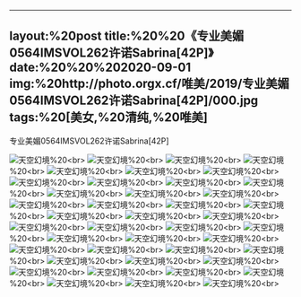 ﻿---
layout:%20post
title:%20%20《专业美媚0564IMSVOL262许诺Sabrina[42P]》
date:%20%20%202020-09-01
img:%20http://photo.orgx.cf/唯美/2019/专业美媚0564IMSVOL262许诺Sabrina[42P]/000.jpg
tags:%20[美女,%20清纯,%20唯美]
---

专业美媚0564IMSVOL262许诺Sabrina[42P]



![天空幻境](http://photo.orgx.cf/唯美/2019/专业美媚0564IMSVOL262许诺Sabrina[42P]/001.jpg%20''天空幻境'')%20<br>
![天空幻境](http://photo.orgx.cf/唯美/2019/专业美媚0564IMSVOL262许诺Sabrina[42P]/002.jpg%20''天空幻境'')%20<br>
![天空幻境](http://photo.orgx.cf/唯美/2019/专业美媚0564IMSVOL262许诺Sabrina[42P]/003.jpg%20''天空幻境'')%20<br>
![天空幻境](http://photo.orgx.cf/唯美/2019/专业美媚0564IMSVOL262许诺Sabrina[42P]/004.jpg%20''天空幻境'')%20<br>
![天空幻境](http://photo.orgx.cf/唯美/2019/专业美媚0564IMSVOL262许诺Sabrina[42P]/005.jpg%20''天空幻境'')%20<br>
![天空幻境](http://photo.orgx.cf/唯美/2019/专业美媚0564IMSVOL262许诺Sabrina[42P]/006.jpg%20''天空幻境'')%20<br>
![天空幻境](http://photo.orgx.cf/唯美/2019/专业美媚0564IMSVOL262许诺Sabrina[42P]/007.jpg%20''天空幻境'')%20<br>
![天空幻境](http://photo.orgx.cf/唯美/2019/专业美媚0564IMSVOL262许诺Sabrina[42P]/008.jpg%20''天空幻境'')%20<br>
![天空幻境](http://photo.orgx.cf/唯美/2019/专业美媚0564IMSVOL262许诺Sabrina[42P]/009.jpg%20''天空幻境'')%20<br>
![天空幻境](http://photo.orgx.cf/唯美/2019/专业美媚0564IMSVOL262许诺Sabrina[42P]/010.jpg%20''天空幻境'')%20<br>
![天空幻境](http://photo.orgx.cf/唯美/2019/专业美媚0564IMSVOL262许诺Sabrina[42P]/011.jpg%20''天空幻境'')%20<br>
![天空幻境](http://photo.orgx.cf/唯美/2019/专业美媚0564IMSVOL262许诺Sabrina[42P]/012.jpg%20''天空幻境'')%20<br>
![天空幻境](http://photo.orgx.cf/唯美/2019/专业美媚0564IMSVOL262许诺Sabrina[42P]/013.jpg%20''天空幻境'')%20<br>
![天空幻境](http://photo.orgx.cf/唯美/2019/专业美媚0564IMSVOL262许诺Sabrina[42P]/014.jpg%20''天空幻境'')%20<br>
![天空幻境](http://photo.orgx.cf/唯美/2019/专业美媚0564IMSVOL262许诺Sabrina[42P]/015.jpg%20''天空幻境'')%20<br>
![天空幻境](http://photo.orgx.cf/唯美/2019/专业美媚0564IMSVOL262许诺Sabrina[42P]/016.jpg%20''天空幻境'')%20<br>
![天空幻境](http://photo.orgx.cf/唯美/2019/专业美媚0564IMSVOL262许诺Sabrina[42P]/017.jpg%20''天空幻境'')%20<br>
![天空幻境](http://photo.orgx.cf/唯美/2019/专业美媚0564IMSVOL262许诺Sabrina[42P]/018.jpg%20''天空幻境'')%20<br>
![天空幻境](http://photo.orgx.cf/唯美/2019/专业美媚0564IMSVOL262许诺Sabrina[42P]/019.jpg%20''天空幻境'')%20<br>
![天空幻境](http://photo.orgx.cf/唯美/2019/专业美媚0564IMSVOL262许诺Sabrina[42P]/020.jpg%20''天空幻境'')%20<br>
![天空幻境](http://photo.orgx.cf/唯美/2019/专业美媚0564IMSVOL262许诺Sabrina[42P]/021.jpg%20''天空幻境'')%20<br>
![天空幻境](http://photo.orgx.cf/唯美/2019/专业美媚0564IMSVOL262许诺Sabrina[42P]/022.jpg%20''天空幻境'')%20<br>
![天空幻境](http://photo.orgx.cf/唯美/2019/专业美媚0564IMSVOL262许诺Sabrina[42P]/023.jpg%20''天空幻境'')%20<br>
![天空幻境](http://photo.orgx.cf/唯美/2019/专业美媚0564IMSVOL262许诺Sabrina[42P]/024.jpg%20''天空幻境'')%20<br>
![天空幻境](http://photo.orgx.cf/唯美/2019/专业美媚0564IMSVOL262许诺Sabrina[42P]/025.jpg%20''天空幻境'')%20<br>
![天空幻境](http://photo.orgx.cf/唯美/2019/专业美媚0564IMSVOL262许诺Sabrina[42P]/026.jpg%20''天空幻境'')%20<br>
![天空幻境](http://photo.orgx.cf/唯美/2019/专业美媚0564IMSVOL262许诺Sabrina[42P]/027.jpg%20''天空幻境'')%20<br>
![天空幻境](http://photo.orgx.cf/唯美/2019/专业美媚0564IMSVOL262许诺Sabrina[42P]/028.jpg%20''天空幻境'')%20<br>
![天空幻境](http://photo.orgx.cf/唯美/2019/专业美媚0564IMSVOL262许诺Sabrina[42P]/029.jpg%20''天空幻境'')%20<br>
![天空幻境](http://photo.orgx.cf/唯美/2019/专业美媚0564IMSVOL262许诺Sabrina[42P]/030.jpg%20''天空幻境'')%20<br>
![天空幻境](http://photo.orgx.cf/唯美/2019/专业美媚0564IMSVOL262许诺Sabrina[42P]/031.jpg%20''天空幻境'')%20<br>
![天空幻境](http://photo.orgx.cf/唯美/2019/专业美媚0564IMSVOL262许诺Sabrina[42P]/032.jpg%20''天空幻境'')%20<br>
![天空幻境](http://photo.orgx.cf/唯美/2019/专业美媚0564IMSVOL262许诺Sabrina[42P]/033.jpg%20''天空幻境'')%20<br>
![天空幻境](http://photo.orgx.cf/唯美/2019/专业美媚0564IMSVOL262许诺Sabrina[42P]/034.jpg%20''天空幻境'')%20<br>
![天空幻境](http://photo.orgx.cf/唯美/2019/专业美媚0564IMSVOL262许诺Sabrina[42P]/035.jpg%20''天空幻境'')%20<br>
![天空幻境](http://photo.orgx.cf/唯美/2019/专业美媚0564IMSVOL262许诺Sabrina[42P]/036.jpg%20''天空幻境'')%20<br>
![天空幻境](http://photo.orgx.cf/唯美/2019/专业美媚0564IMSVOL262许诺Sabrina[42P]/037.jpg%20''天空幻境'')%20<br>
![天空幻境](http://photo.orgx.cf/唯美/2019/专业美媚0564IMSVOL262许诺Sabrina[42P]/038.jpg%20''天空幻境'')%20<br>
![天空幻境](http://photo.orgx.cf/唯美/2019/专业美媚0564IMSVOL262许诺Sabrina[42P]/039.jpg%20''天空幻境'')%20<br>
![天空幻境](http://photo.orgx.cf/唯美/2019/专业美媚0564IMSVOL262许诺Sabrina[42P]/040.jpg%20''天空幻境'')%20<br>
![天空幻境](http://photo.orgx.cf/唯美/2019/专业美媚0564IMSVOL262许诺Sabrina[42P]/041.jpg%20''天空幻境'')%20<br>
![天空幻境](http://photo.orgx.cf/唯美/2019/专业美媚0564IMSVOL262许诺Sabrina[42P]/042.jpg%20''天空幻境'')%20<br>